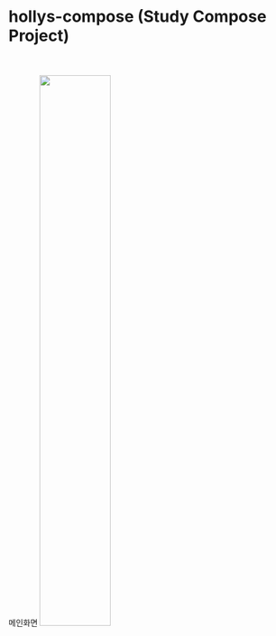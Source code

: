 # hollys-compose (Study Compose Project)
<br><br>
메인화면
<img src="https://github.com/kumgold/hollys-compose/images/main.png" height=50%>
